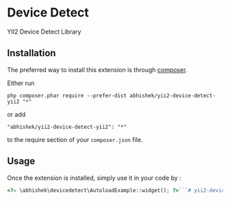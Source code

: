 Device Detect
=============
YII2 Device Detect Library

Installation
------------

The preferred way to install this extension is through [composer](http://getcomposer.org/download/).

Either run

```
php composer.phar require --prefer-dist abhishek/yii2-device-detect-yii2 "*"
```

or add

```
"abhishek/yii2-device-detect-yii2": "*"
```

to the require section of your `composer.json` file.


Usage
-----

Once the extension is installed, simply use it in your code by  :

```php
<?= \abhishek\devicedetect\AutoloadExample::widget(); ?>```# yii2-device-detect-yii2
